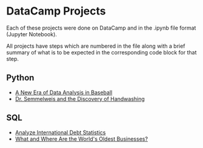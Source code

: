# DataCamp Projects
Each of these projects were done on DataCamp and in the .ipynb file format (Jupyter Notebook).

All projects have steps which are numbered in the file along with a brief summary of what is to be expected in the corresponding code block for that step.

## Python
* [A New Era of Data Analysis in Baseball](https://github.com/richardkang96/DataCampProjects/blob/main/baseball.ipynb)
* [Dr. Semmelweis and the Discovery of Handwashing](https://github.com/richardkang96/DataCampProjects/blob/main/handwashing.ipynb)
## SQL
* [Analyze International Debt Statistics](https://github.com/richardkang96/DataCampProjects/blob/main/world_debt.ipynb)
* [What and Where Are the World's Oldest Businesses?](https://github.com/richardkang96/DataCampProjects/blob/main/oldest.ipynb)
